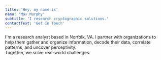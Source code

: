 ```yaml
---
title: 'Hey, my name is'
name: 'Max Murphy'
subtitle: 'I research cryptographic solutions.'
contactText: 'Get In Touch'
---
```


I'm a research analyst based in Norfolk, VA. I partner with organizations to help them gather and organize information, decode their data, correlate patterns, and uncover perceptivity.<br> Together, we solve real-world challenges.
